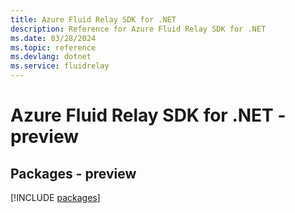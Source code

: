 ```yaml
---
title: Azure Fluid Relay SDK for .NET
description: Reference for Azure Fluid Relay SDK for .NET
ms.date: 03/28/2024
ms.topic: reference
ms.devlang: dotnet
ms.service: fluidrelay
---
```

# Azure Fluid Relay SDK for .NET - preview
## Packages - preview
[!INCLUDE [packages](fluid-relay-index.md)]